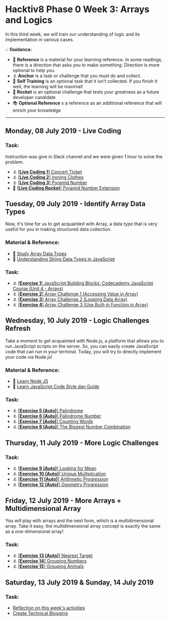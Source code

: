# Hacktiv8 Phase 0 Week 3: Arrays and Logics

In this third week, we will train our understanding of logic and its implementation in various cases.

:bulb: **Guidance:**
- :notebook_with_decorative_cover: **Reference** is a material for your learning reference. In some readings, there is a direction that asks you to make something. Direction is more optional to help you.
- :anchor: **Anchor** is a task or challenge that you must do and collect.
- 💪 **Self Training** is an optional task that it isn't collected. If you finish it well, the learning will be maximal!
- :rocket: **Rocket** is an optional challenge that tests your greatness as a future developer candidate
- :books: **Optional Reference** s a reference as an additional reference that will enrich your knowledge
---

## Monday, 08 July 2019 - Live Coding

### Task:
Instruction was give in Slack channel and we were given 1 hour to solve the problem.
- :anchor:
[[**Live Coding 1**] Concert Ticket](https://github.com/andreassosilo/hacktiv8/blob/master/phase0/week3/livecoding-1.js)
- :anchor:
[[**Live Coding 2**] Ironing Clothes](https://github.com/andreassosilo/hacktiv8/blob/master/phase0/week3/livecoding-2.js)
- :anchor:
[[**Live Coding 3**] Pyramid Number](https://github.com/andreassosilo/hacktiv8/blob/master/phase0/week3/livecoding-3.js)
- :rocket:
[[**Live Coding Rocket**] Pyramid Number Extension](https://github.com/andreassosilo/hacktiv8/blob/master/phase0/week3/livecoding-4.js)

## Tuesday, 09 July 2019 - Identify Array Data Types  
Now, it's time for us to get acquainted with Array, a data type that is very useful for you in making structured data collection.

### Material & Reference:
- :notebook_with_decorative_cover: [Study Array Data Types](https://github.com/andreassosilo/phase-0-activities/blob/master/modules/js-array.md)
- :notebook_with_decorative_cover:
[Understanding String Data Types in JavaScript](https://github.com/andreassosilo/phase-0-activities/blob/master/modules/js-string-reference.md)

### Task:
- :anchor:
[[**Exercise 1**] JavaScript Building Blocks: Codecademy JavaScript Course (Unit 4 - Arrays)](https://www.codecademy.com/learn/learn-javascript)
- :anchor:
[[**Exercise 2**] Array Challenge 1 (Accessing Value in Array)](https://github.com/andreassosilo/hacktiv8/blob/master/phase0/week3/exercise-2.js)
- :anchor:
[[**Exercise 3**] Array Challenge 2 (Looping Data Array)](https://github.com/andreassosilo/hacktiv8/blob/master/phase0/week3/exercise-3.js)
- :anchor:
[[**Exercise 4**] Array Challenge 3 (Use Built-in Function in Array)](https://github.com/andreassosilo/hacktiv8/blob/master/phase0/week3/exercise-4.js)

## Wednesday, 10 July 2019 - Logic Challenges Refresh
Take a moment to get acquainted with Node.js, a platform that allows you to run JavaScript scripts on the server. So, you can easily create JavaScript code that can run in your terminal. Today, you will try to directly implement your code via Node.js!

### Material & Reference:
- :notebook_with_decorative_cover:
[Learn Node JS](https://github.com/andreassosilo/phase-0-activities/blob/master/modules/js-node.md)
- :notebook_with_decorative_cover: [Learn JavaScript Code Style dan Guide](https://github.com/andreassosilo/phase-0-activities/blob/master/modules/js-code-style.md)

### Task:
- :anchor:
[[**Exercise 5 (Auto)**] Palindrome](https://github.com/andreassosilo/hacktiv8/blob/master/phase0/week3/exercise-5.js)
- :anchor:
[[**Exercise 6 (Auto)**] Palindrome Number](https://github.com/andreassosilo/hacktiv8/blob/master/phase0/week3/exercise-6.js)
- :anchor:
[[**Exercise 7 (Auto)**] Counting Words](https://github.com/andreassosilo/hacktiv8/blob/master/phase0/week3/exercise-7.js)
- :anchor:
[[**Exercise 8 (Auto)**] The Biggest Number Combination](https://github.com/andreassosilo/hacktiv8/blob/master/phase0/week3/exercise-8.js)

## Thursday, 11 July 2019 - More Logic Challenges

### Task:
- :anchor:
[[**Exercise 9 (Auto)**] Looking for Mean](https://github.com/andreassosilo/hacktiv8/blob/master/phase0/week3/exercise-9.js)
- :anchor:
[[**Exercise 10 (Auto)**] Unique Multiplication](https://github.com/andreassosilo/hacktiv8/blob/master/phase0/week3/exercise-10.js)
- :anchor:
[[**Exercise 11 (Auto)**] Arithmetic Progression](https://github.com/andreassosilo/hacktiv8/blob/master/phase0/week3/exercise-11.js)
- :anchor:
[[**Exercise 12 (Auto)**] Geometry Progression](https://github.com/andreassosilo/hacktiv8/blob/master/phase0/week3/exercise-12.js)

## Friday, 12 July 2019 - More Arrays + Multidimensional Array
You will play with arrays and the next form, which is a multidimensional array. Take it easy, the multidimensional array concept is exactly the same as a one-dimensional array!

### Task:
- :anchor:
[[**Exercise 13 (Auto)**] Nearest Target](https://github.com/andreassosilo/hacktiv8/blob/master/phase0/week3/exercise-13.js)
- :anchor:
[[**Exercise 14**] Grouping Numbers](https://github.com/andreassosilo/hacktiv8/blob/master/phase0/week3/exercise-14.js)
- :anchor:
[[**Exercise 15**] Grouping Animals](https://github.com/andreassosilo/hacktiv8/blob/master/phase0/week3/exercise-15.js)

## Saturday, 13 July 2019 & Sunday, 14 July 2019

### Task:
-  [Reflection on this week's activities](https://github.com/andreassosilo/phase-0-activities/blob/master/modules/reflection.md)
-  [Create Technical Blogging](https://github.com/andreassosilo/hacktiv8/edit/master/phase0/week3/README.md)
